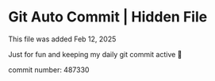 # Git Auto Commit | Hidden File

This file was added Feb 12, 2025

Just for fun and keeping my daily git commit active 🤪

commit number: 487330

